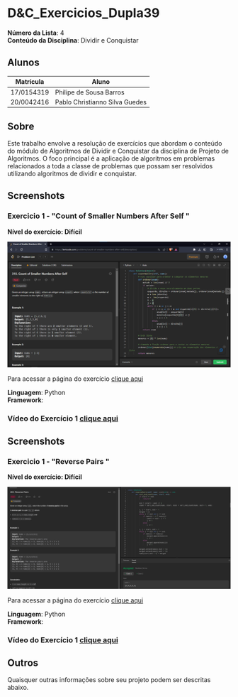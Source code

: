 # D&C_Exercicios_Dupla39

**Número da Lista**: 4<br>
**Conteúdo da Disciplina**: Dividir e Conquistar <br>

## Alunos
|Matrícula | Aluno |
| -- | -- |
| 17/0154319  |  Philipe de Sousa Barros |
| 20/0042416  |  Pablo Christianno Silva Guedes |

## Sobre 
Este trabalho envolve a resolução de exercícios que abordam o conteúdo do módulo de Algoritmos de Dividir e Conquistar da disciplina de Projeto de Algoritmos. O foco principal é a aplicação de algoritmos em problemas relacionados a toda a classe de problemas que possam ser resolvidos utilizando algoritmos de dividir e conquistar.

## Screenshots
### Exercicio 1 - "Count of Smaller Numbers After Self "
**Nível do exercício: Difícil** 

![315](./images/315.png)

Para acessar a página do exercício [clique aqui](https://leetcode.com/problems/count-of-smaller-numbers-after-self/description/)

**Linguagem**: Python<br>
**Framework**: <br>
### Vídeo do Exercício 1 [clique aqui](https://www.youtube.com/watch?v=LHVDWGMk0LY&t=5s)

## Screenshots
### Exercicio 1 - "Reverse Pairs "
**Nível do exercício: Difícil** 

![493](./images/493.png)

Para acessar a página do exercício [clique aqui](https://leetcode.com/problems/reverse-pairs/description/)

**Linguagem**: Python<br>
**Framework**: <br>
### Vídeo do Exercício 1 [clique aqui](https://youtu.be/zPw4zxG_7vI)


## Outros 
Quaisquer outras informações sobre seu projeto podem ser descritas abaixo.
